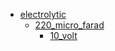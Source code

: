 * [electrolytic](/electrolytic)
  * [220_micro_farad](/electrolytic/220_micro_farad)
    * [10_volt](electrolytic/220_micro_farad/10_volt)
